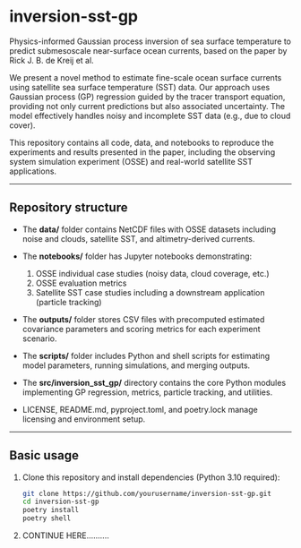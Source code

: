 # inversion-sst-gp

Physics-informed Gaussian process inversion of sea surface temperature to predict submesoscale near-surface ocean currents, based on the paper by Rick J. B. de Kreij et al.

We present a novel method to estimate fine-scale ocean surface currents using satellite sea surface temperature (SST) data. Our approach uses Gaussian process (GP) regression guided by the tracer transport equation, providing not only current predictions but also associated uncertainty. The model effectively handles noisy and incomplete SST data (e.g., due to cloud cover).

This repository contains all code, data, and notebooks to reproduce the experiments and results presented in the paper, including the observing system simulation experiment (OSSE) and real-world satellite SST applications.

---

## Repository structure

- The **data/** folder contains NetCDF files with OSSE datasets including noise and clouds, satellite SST, and altimetry-derived currents.

- The **notebooks/** folder has Jupyter notebooks demonstrating:  
  1. OSSE individual case studies (noisy data, cloud coverage, etc.)  
  2. OSSE evaluation metrics
  3. Satellite SST case studies including a downstream application (particle tracking)

- The **outputs/** folder stores CSV files with precomputed estimated covariance parameters and scoring metrics for each experiment scenario.

- The **scripts/** folder includes Python and shell scripts for estimating model parameters, running simulations, and merging outputs.

- The **src/inversion_sst_gp/** directory contains the core Python modules implementing GP regression, metrics, particle tracking, and utilities.

- LICENSE, README.md, pyproject.toml, and poetry.lock manage licensing and environment setup.

---

## Basic usage

1. Clone this repository and install dependencies (Python 3.10 required):

   ```bash
   git clone https://github.com/yourusername/inversion-sst-gp.git
   cd inversion-sst-gp
   poetry install
   poetry shell

2. CONTINUE HERE..........
